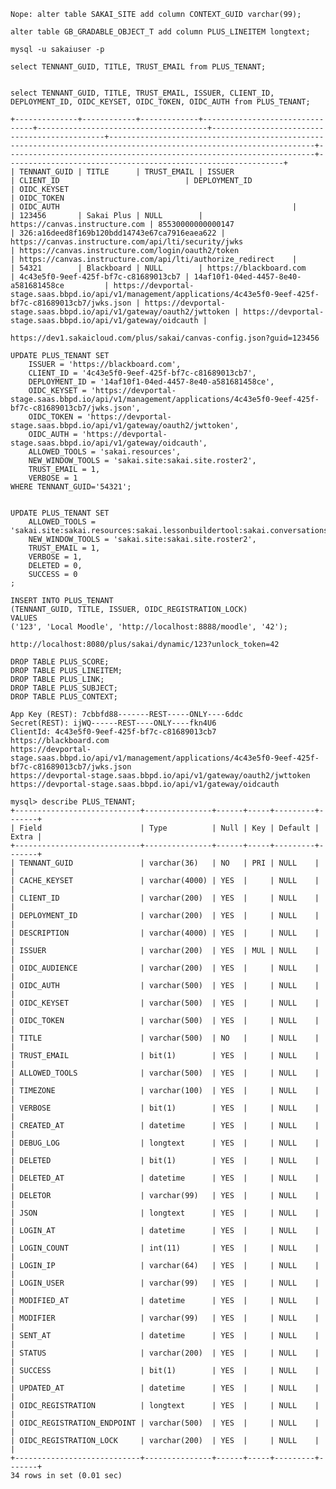 

    Nope: alter table SAKAI_SITE add column CONTEXT_GUID varchar(99);

    alter table GB_GRADABLE_OBJECT_T add column PLUS_LINEITEM longtext;

    mysql -u sakaiuser -p

    select TENNANT_GUID, TITLE, TRUST_EMAIL from PLUS_TENANT;


    select TENNANT_GUID, TITLE, TRUST_EMAIL, ISSUER, CLIENT_ID, DEPLOYMENT_ID, OIDC_KEYSET, OIDC_TOKEN, OIDC_AUTH from PLUS_TENANT;

    +--------------+------------+-------------+--------------------------------+--------------------------------------+----------------------------------------------+--------------------------------------------------------------------------------------------------------------------+---------------------------------------------------------------------+--------------------------------------------------------------+
    | TENNANT_GUID | TITLE      | TRUST_EMAIL | ISSUER                         | CLIENT_ID                            | DEPLOYMENT_ID                                | OIDC_KEYSET                                                                                                        | OIDC_TOKEN                                                          | OIDC_AUTH                                                    |
    | 123456       | Sakai Plus | NULL        | https://canvas.instructure.com | 85530000000000147                    | 326:a16deed8f169b120bdd14743e67ca7916eaea622 | https://canvas.instructure.com/api/lti/security/jwks                                                               | https://canvas.instructure.com/login/oauth2/token                   | https://canvas.instructure.com/api/lti/authorize_redirect    |
    | 54321        | Blackboard | NULL        | https://blackboard.com         | 4c43e5f0-9eef-425f-bf7c-c81689013cb7 | 14af10f1-04ed-4457-8e40-a581681458ce         | https://devportal-stage.saas.bbpd.io/api/v1/management/applications/4c43e5f0-9eef-425f-bf7c-c81689013cb7/jwks.json | https://devportal-stage.saas.bbpd.io/api/v1/gateway/oauth2/jwttoken | https://devportal-stage.saas.bbpd.io/api/v1/gateway/oidcauth |

    https://dev1.sakaicloud.com/plus/sakai/canvas-config.json?guid=123456

    UPDATE PLUS_TENANT SET
        ISSUER = 'https://blackboard.com',
        CLIENT_ID = '4c43e5f0-9eef-425f-bf7c-c81689013cb7',
        DEPLOYMENT_ID = '14af10f1-04ed-4457-8e40-a581681458ce',
        OIDC_KEYSET = 'https://devportal-stage.saas.bbpd.io/api/v1/management/applications/4c43e5f0-9eef-425f-bf7c-c81689013cb7/jwks.json',
        OIDC_TOKEN = 'https://devportal-stage.saas.bbpd.io/api/v1/gateway/oauth2/jwttoken',
        OIDC_AUTH = 'https://devportal-stage.saas.bbpd.io/api/v1/gateway/oidcauth',
        ALLOWED_TOOLS = 'sakai.resources',
        NEW_WINDOW_TOOLS = 'sakai.site:sakai.site.roster2',
        TRUST_EMAIL = 1,
        VERBOSE = 1
    WHERE TENNANT_GUID='54321';


    UPDATE PLUS_TENANT SET
        ALLOWED_TOOLS = 'sakai.site:sakai.resources:sakai.lessonbuildertool:sakai.conversations:sakai.assignment.grades:sakai.mycalendar:sakai.podcasts:sakai.poll:sakai.dropbox:sakai.mailbox:sakai.chat:sakai.postem:sakai.site.roster2:sakai.samigo',
        NEW_WINDOW_TOOLS = 'sakai.site:sakai.site.roster2',
        TRUST_EMAIL = 1,
        VERBOSE = 1,
        DELETED = 0,
        SUCCESS = 0
    ;

    INSERT INTO PLUS_TENANT
    (TENNANT_GUID, TITLE, ISSUER, OIDC_REGISTRATION_LOCK)
    VALUES
    ('123', 'Local Moodle', 'http://localhost:8888/moodle', '42');

    http://localhost:8080/plus/sakai/dynamic/123?unlock_token=42

    DROP TABLE PLUS_SCORE;
    DROP TABLE PLUS_LINEITEM;
    DROP TABLE PLUS_LINK;
    DROP TABLE PLUS_SUBJECT;
    DROP TABLE PLUS_CONTEXT;

    App Key (REST): 7cbbfd88-------REST-----ONLY----6ddc
    Secret(REST): ijWQ------REST----ONLY----fkn4U6
    ClientId: 4c43e5f0-9eef-425f-bf7c-c81689013cb7
    https://blackboard.com
    https://devportal-stage.saas.bbpd.io/api/v1/management/applications/4c43e5f0-9eef-425f-bf7c-c81689013cb7/jwks.json
    https://devportal-stage.saas.bbpd.io/api/v1/gateway/oauth2/jwttoken
    https://devportal-stage.saas.bbpd.io/api/v1/gateway/oidcauth

    mysql> describe PLUS_TENANT;
    +----------------------------+---------------+------+-----+---------+-------+
    | Field                      | Type          | Null | Key | Default | Extra |
    +----------------------------+---------------+------+-----+---------+-------+
    | TENNANT_GUID               | varchar(36)   | NO   | PRI | NULL    |       |
    | CACHE_KEYSET               | varchar(4000) | YES  |     | NULL    |       |
    | CLIENT_ID                  | varchar(200)  | YES  |     | NULL    |       |
    | DEPLOYMENT_ID              | varchar(200)  | YES  |     | NULL    |       |
    | DESCRIPTION                | varchar(4000) | YES  |     | NULL    |       |
    | ISSUER                     | varchar(200)  | YES  | MUL | NULL    |       |
    | OIDC_AUDIENCE              | varchar(200)  | YES  |     | NULL    |       |
    | OIDC_AUTH                  | varchar(500)  | YES  |     | NULL    |       |
    | OIDC_KEYSET                | varchar(500)  | YES  |     | NULL    |       |
    | OIDC_TOKEN                 | varchar(500)  | YES  |     | NULL    |       |
    | TITLE                      | varchar(500)  | NO   |     | NULL    |       |
    | TRUST_EMAIL                | bit(1)        | YES  |     | NULL    |       |
    | ALLOWED_TOOLS              | varchar(500)  | YES  |     | NULL    |       |
    | TIMEZONE                   | varchar(100)  | YES  |     | NULL    |       |
    | VERBOSE                    | bit(1)        | YES  |     | NULL    |       |
    | CREATED_AT                 | datetime      | YES  |     | NULL    |       |
    | DEBUG_LOG                  | longtext      | YES  |     | NULL    |       |
    | DELETED                    | bit(1)        | YES  |     | NULL    |       |
    | DELETED_AT                 | datetime      | YES  |     | NULL    |       |
    | DELETOR                    | varchar(99)   | YES  |     | NULL    |       |
    | JSON                       | longtext      | YES  |     | NULL    |       |
    | LOGIN_AT                   | datetime      | YES  |     | NULL    |       |
    | LOGIN_COUNT                | int(11)       | YES  |     | NULL    |       |
    | LOGIN_IP                   | varchar(64)   | YES  |     | NULL    |       |
    | LOGIN_USER                 | varchar(99)   | YES  |     | NULL    |       |
    | MODIFIED_AT                | datetime      | YES  |     | NULL    |       |
    | MODIFIER                   | varchar(99)   | YES  |     | NULL    |       |
    | SENT_AT                    | datetime      | YES  |     | NULL    |       |
    | STATUS                     | varchar(200)  | YES  |     | NULL    |       |
    | SUCCESS                    | bit(1)        | YES  |     | NULL    |       |
    | UPDATED_AT                 | datetime      | YES  |     | NULL    |       |
    | OIDC_REGISTRATION          | longtext      | YES  |     | NULL    |       |
    | OIDC_REGISTRATION_ENDPOINT | varchar(500)  | YES  |     | NULL    |       |
    | OIDC_REGISTRATION_LOCK     | varchar(200)  | YES  |     | NULL    |       |
    +----------------------------+---------------+------+-----+---------+-------+
    34 rows in set (0.01 sec)

